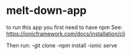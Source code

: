 # melt-down-app

to run this app you first need to have npm
See: https://ionicframework.com/docs/installation/cli

Then run:
-git clone
-npm install
-ionic serve
